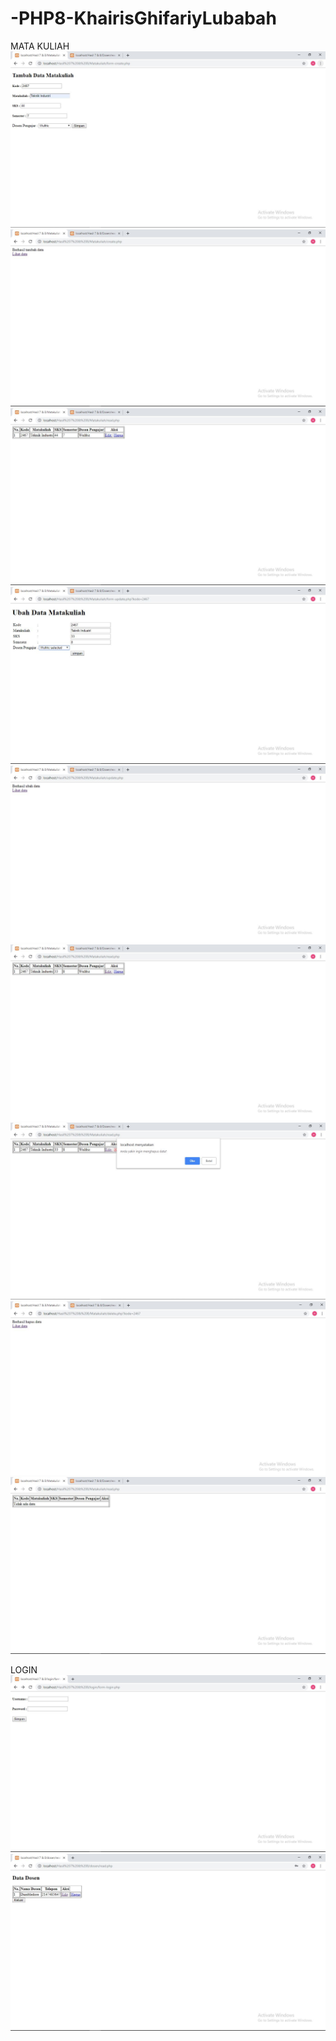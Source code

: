 # -PHP8-KhairisGhifariyLubabah
MATA KULIAH
![alt text](https://github.com/KGLubabah/-PHP8-KhairisGhifariyLubabah/blob/master/Matkul1.JPG)
![alt text](https://github.com/KGLubabah/-PHP8-KhairisGhifariyLubabah/blob/master/Matkul2.JPG)
![alt text](https://github.com/KGLubabah/-PHP8-KhairisGhifariyLubabah/blob/master/Matkul3.JPG)
![alt text](https://github.com/KGLubabah/-PHP8-KhairisGhifariyLubabah/blob/master/Matkul4.JPG)
![alt text](https://github.com/KGLubabah/-PHP8-KhairisGhifariyLubabah/blob/master/Matkul5.JPG)
![alt text](https://github.com/KGLubabah/-PHP8-KhairisGhifariyLubabah/blob/master/Matkul6.JPG)
![alt text](https://github.com/KGLubabah/-PHP8-KhairisGhifariyLubabah/blob/master/Matkul7.JPG)
![alt text](https://github.com/KGLubabah/-PHP8-KhairisGhifariyLubabah/blob/master/Matkul8.JPG)
![alt text](https://github.com/KGLubabah/-PHP8-KhairisGhifariyLubabah/blob/master/Matkul9.JPG)


LOGIN
![alt text](https://github.com/KGLubabah/-PHP8-KhairisGhifariyLubabah/blob/master/Login1.JPG)
![alt text](https://github.com/KGLubabah/-PHP8-KhairisGhifariyLubabah/blob/master/Login2.JPG)
